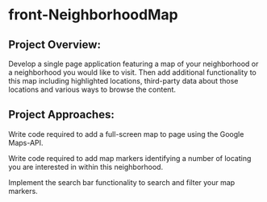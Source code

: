 # front-NeighborhoodMap
## Project Overview:
Develop a single page application featuring a map of your neighborhood or a neighborhood you would like to visit. Then add additional functionality to this map including highlighted locations, third-party data about those locations and various ways to browse the content.


## Project Approaches:
Write code required to add a full-screen map to page using the Google Maps-API.

Write code required to add map markers identifying a number of locating you are interested in within this neighborhood.

Implement the search bar functionality to search and filter your map markers.

